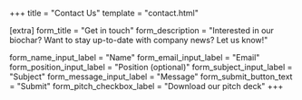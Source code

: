 +++
title = "Contact Us"
template = "contact.html"

[extra]
form_title = "Get in touch"
form_description = "Interested in our biochar? Want to stay up-to-date with company news? Let us know!"

form_name_input_label = "Name"
form_email_input_label = "Email"
form_position_input_label = "Position (optional)"
form_subject_input_label = "Subject"
form_message_input_label = "Message"
form_submit_button_text = "Submit"
form_pitch_checkbox_label = "Download our pitch deck"
+++

